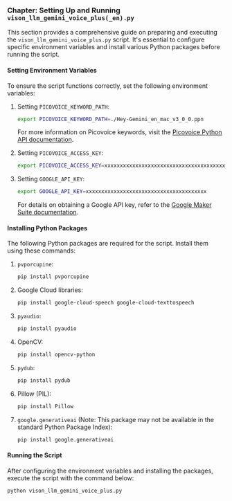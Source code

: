 ### Chapter: Setting Up and Running `vison_llm_gemini_voice_plus(_en).py`

This section provides a comprehensive guide on preparing and executing the `vison_llm_gemini_voice_plus.py` script. It's essential to configure specific environment variables and install various Python packages before running the script.

#### Setting Environment Variables

To ensure the script functions correctly, set the following environment variables:

1. Setting `PICOVOICE_KEYWORD_PATH`:
   ```bash
   export PICOVOICE_KEYWORD_PATH=./Hey-Gemini_en_mac_v3_0_0.ppn
   ```
   For more information on Picovoice keywords, visit the [Picovoice Python API documentation](https://picovoice.ai/docs/api/porcupine-python/).

2. Setting `PICOVOICE_ACCESS_KEY`:
   ```bash
   export PICOVOICE_ACCESS_KEY=xxxxxxxxxxxxxxxxxxxxxxxxxxxxxxxxxxxxxxxxxx
   ```

3. Setting `GOOGLE_API_KEY`:
   ```bash
   export GOOGLE_API_KEY=xxxxxxxxxxxxxxxxxxxxxxxxxxxxxxxxxxxxxxx
   ```
   For details on obtaining a Google API key, refer to the [Google Maker Suite documentation](https://makersuite.google.com/app/apikey).

#### Installing Python Packages

The following Python packages are required for the script. Install them using these commands:

1. `pvporcupine`:
   ```bash
   pip install pvporcupine
   ```

2. Google Cloud libraries:
   ```bash
   pip install google-cloud-speech google-cloud-texttospeech
   ```

3. `pyaudio`:
   ```bash
   pip install pyaudio
   ```

4. OpenCV:
   ```bash
   pip install opencv-python
   ```

5. `pydub`:
   ```bash
   pip install pydub
   ```

6. Pillow (PIL):
   ```bash
   pip install Pillow
   ```

7. `google.generativeai` (Note: This package may not be available in the standard Python Package Index):
   ```bash
   pip install google.generativeai
   ```

#### Running the Script

After configuring the environment variables and installing the packages, execute the script with the command below:

```bash
python vison_llm_gemini_voice_plus.py
```